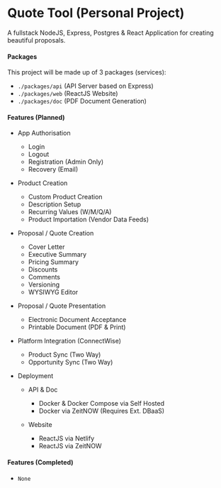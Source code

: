 # Quote Tool (Personal Project)

A fullstack NodeJS, Express, Postgres & React Application for creating beautiful proposals.

#### Packages
This project will be made up of 3 packages (services):

- `./packages/api` (API Server based on Express)
- `./packages/web` (ReactJS Website)
- `./packages/doc` (PDF Document Generation)

#### Features (Planned)
- App Authorisation

  - Login
  - Logout
  - Registration (Admin Only)
  - Recovery (Email)

- Product Creation

  - Custom Product Creation
  - Description Setup
  - Recurring Values (W/M/Q/A)
  - Product Importation (Vendor Data Feeds)

- Proposal / Quote Creation

  - Cover Letter
  - Executive Summary
  - Pricing Summary
  - Discounts
  - Comments
  - Versioning
  - WYSIWYG Editor 

- Proposal / Quote Presentation

  - Electronic Document Acceptance
  - Printable Document (PDF & Print)

- Platform Integration (ConnectWise)

    - Product Sync (Two Way)
    - Opportunity Sync (Two Way)

- Deployment

  - API & Doc
  
    - Docker & Docker Compose via Self Hosted
    - Docker via ZeitNOW (Requires Ext. DBaaS)

  - Website

    - ReactJS via Netlify
    - ReactJS via ZeitNOW

#### Features (Completed)

- `None`